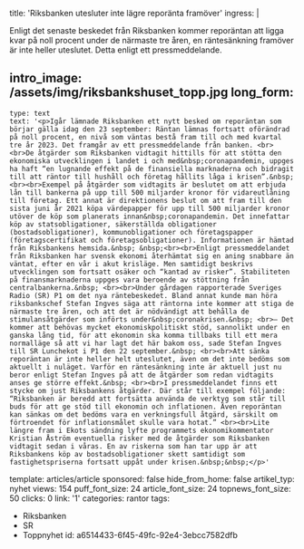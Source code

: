 title: 'Riksbanken utesluter inte lägre reporänta framöver'
ingress: |
  <p>Enligt det senaste beskedet från Riksbanken kommer reporäntan att ligga kvar på noll procent under de närmaste tre åren, en räntesänkning framöver är inte heller uteslutet. Detta enligt ett pressmeddelande.
  </p>
  
intro_image: /assets/img/riksbankshuset_topp.jpg
long_form:
  -
    type: text
    text: '<p>Igår lämnade Riksbanken ett nytt besked om reporäntan som börjar gälla idag den 23 september: Räntan lämnas fortsatt oförändrad på noll procent, en nivå som väntas bestå fram till och med kvartal tre år 2023. Det framgår av ett pressmeddelande från banken. <br><br>De åtgärder som Riksbanken vidtagit hittills för att stötta den ekonomiska utvecklingen i landet i och med&nbsp;coronapandemin, uppges ha haft “en lugnande effekt på de finansiella marknaderna och bidragit till att räntor till hushåll och företag hållits låga i krisen”.&nbsp; <br><br>Exempel på åtgärder som vidtagits är beslutet om att erbjuda lån till bankerna på upp till 500 miljarder kronor för vidareutlåning till företag. Ett annat är direktionens beslut om att fram till den sista juni år 2021 köpa värdepapper för upp till 500 miljarder kronor utöver de köp som planerats innan&nbsp;coronapandemin. Det innefattar köp av statsobligationer, säkerställda obligationer (bostadsobligationer), kommunobligationer och företagspapper (företagscertifikat och företagsobligationer). Informationen är hämtad från Riksbankens hemsida.&nbsp; &nbsp;<br><br>Enligt pressmeddelandet från Riksbanken har svensk ekonomi återhämtat sig en aning snabbare än väntat, efter en vår i akut krisläge. Men samtidigt beskrivs utvecklingen som fortsatt osäker och “kantad av risker”. Stabiliteten på finansmarknaderna uppges vara beroende av stöttning från centralbankerna.&nbsp; <br><br>Under gårdagen rapporterade Sveriges Radio (SR) P1 om det nya räntebeskedet. Bland annat kunde man höra riksbankschef Stefan Ingves säga att räntorna inte kommer att stiga de närmaste tre åren, och att det är nödvändigt att behålla de stimulansåtgärder som införts under&nbsp;coronakrisen.&nbsp; <br>– Det kommer att behövas mycket ekonomiskpolitiskt stöd, sannolikt under en ganska lång tid, för att ekonomin ska komma tillbaks till ett mera normalläge så att vi har lagt det här bakom oss, sade Stefan Ingves till SR Lunchekot i P1 den 22 september.&nbsp; <br><br>Att sänka reporäntan är inte heller helt uteslutet, även om det inte bedöms som aktuellt i nuläget. Varför en räntesänkning inte är aktuell just nu beror enligt Stefan Ingves på att de åtgärder som redan vidtagits anses ge större effekt.&nbsp; <br><br>I pressmeddelandet finns ett stycke om just Riksbankens åtgärder. Där står till exempel följande: “Riksbanken är beredd att fortsätta använda de verktyg som står till buds för att ge stöd till ekonomin och inflationen. Även reporäntan kan sänkas om det bedöms vara en verkningsfull åtgärd, särskilt om förtroendet för inflationsmålet skulle vara hotat.” <br><br>Lite längre fram i Ekots sändning lyfte programmets ekonomikommentator Kristian Åström eventuella risker med de åtgärder som Riksbanken vidtagit sedan i våras. En av riskerna som han tar upp är att Riksbankens köp av bostadsobligationer skett samtidigt som fastighetspriserna fortsatt uppåt under krisen.&nbsp;&nbsp;</p>'
template: articles/article
sponsored: false
hide_from_home: false
artikel_typ: nyhet
views: 154
puff_font_size: 24
article_font_size: 24
topnews_font_size: 50
clicks: 0
link: '1'
categories: rantor
tags:
  - Riksbanken
  - SR
  - Toppnyhet
id: a6514433-6f45-49fc-92e4-3ebcc7582dfb
